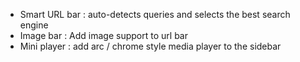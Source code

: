 - Smart URL bar : auto-detects queries and selects the best search engine
- Image bar : Add image support to url bar
- Mini player : add arc / chrome style media player to the sidebar
